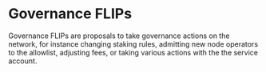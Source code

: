 # Governance FLIPs

Governance FLIPs are proposals to take governance actions on the network, for instance changing staking rules, admitting new node operators to the allowlist, adjusting fees, or taking various actions with the the service account.
